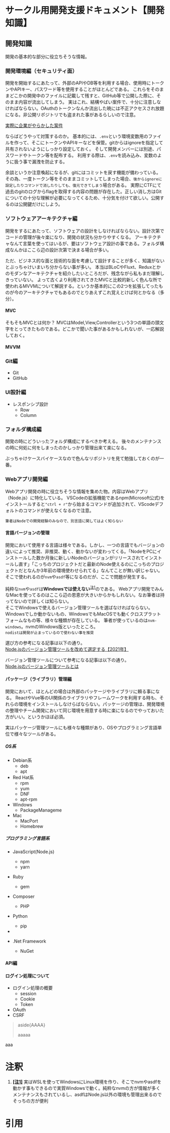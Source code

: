 <!-- markdownlint-disable MD033 -->
# サークル用開発支援ドキュメント【開発知識】

## 開発知識

開発の基本的な部分に役立ちそうな情報。

### 開発環境編（セキュリティ面）

開発を開始するにあたって、外部のAPIやDB等を利用する場合、使用時にトークンやAPIキー、パスワード等を使用することがほとんどである。
これらをそのままどこかの開発中のファイルに記載して残すと、GitHub等で公開した際に、そのまま内容が流出してしまう。
実はこれ、結構やばい案件で、十分に注意しなければならない。OAuthのトークンなんか流出した暁には不正アクセスされ放題になる。非公開リポジトリでも盗まれた事があるらしいので注意。

[実際に企業がやらかした案件](https://forest.watch.impress.co.jp/docs/news/1404282.html)

ならばどうやって対策するのか。
基本的には、`.env`という環境変数用のファイルを作って、そこにトークンやAPIキーなどを保管。gitからはignoreを指定して共有されないようにしっかり設定しておく。
そして開発メンバーには別途、パスワードやトークン等を配布する。
利用する際は、`.env`を読み込み、変数のように扱う事で漏洩を防止する。

余談というか注意喚起になるが、gitにはコミットを戻す機能が備わっている。その為、一度トークン等をそのままコミットしてしまった場合、`後からignoreに設定したりコマンドで消したりしても、復元できてしまう`場合がある。
実際にCTFにて過去のgitのログからflagを取得する内容の問題が存在した。正しい消し方はGitについての十分な理解が必要になってくるため、十分気を付けて欲しい。公開するのは公開鍵だけにしよう。

### ソフトウェアアーキテクチャ編

開発をするにあたって、ソフトウェアの設計をしなければならない。設計次第でコードの管理が後々楽になり、開発の状況も分かりやすくなる。
アーキテクチャなんて言葉を使ってはいるが、要はソフトウェア設計の事である。フォルダ構成なんかはここら辺の設計次第で決まる場合が多い。

ただ、ビジネス的な面と技術的な面を考慮して設計することが多く、知識がないとぶっちゃけいまいち分からない事が多い。
本当はBLoCやFluxt、Reduxとかのモダンなアーキテクチャを紹介したいところだが、残念ながら私もまだ理解しきっていない。
よって古くより利用されてきたMVCと比較的新しく色んな所で使われるMVVMについて解説する。というか基本的にこの2つを拡張してったものが今のアーキテクチャでもあるのでとりあえずこれ覚えとけば何とかなる（多分）。

#### MVC

そもそもMVCとは何か？
MVCはModel,View,Controllerという3つの単語の頭文字をとってきたものである。どこかで聞いた事があるかもしれないが、一応解説しておく。



#### MVVM

### Git編

- Git
- GitHub

### UI設計編

- レスポンシブ設計
  - Row
  - Column

### フォルダ構成編

開発の時にどういったフォルダ構成にするべきか考える。
後々のメンテナンスの時に何処に何をしまったのかしっかり管理出来て楽になる。

ぶっちゃけケースバイケースなので色んなリポジトリを見て勉強しておくのが一番。

### Webアプリ開発編

Webアプリ開発の時に役立ちそうな情報を集めた物。内容はWebアプリ（Node.js）に特化している。
VSCodeの拡張機能であるnpm(Microsoft公式)をインストールすると`"ctrl + r"`から始まるコマンドが追加されて、VScodeデフォルトのコマンドが使えなくなるので注意。

`筆者はNodeでの開発経験のみなので、別言語に関してはよく知らない`

#### 言語バージョンの管理

開発において使用する言語は様々である。しかし、一つの言語でもバージョンの違いによって推奨、非推奨、動く、動かないが変わってくる。「NodeをPCにインストールした数か月後に新しいNodeのバージョンがリリースされてインストールし直す」「こっちのプロジェクトだと最新のNode使えるのにこっちのプロジェクトだとなんか3年前の環境使わせられてる」なんてことが無い訳じゃない。
そこで使われるのが`nvm`や`asdf`等になるのだが、ここで問題が発生する。

純粋な`nvm`や`asdf`は**Windowsでは使えない**<sup id="note_ref-1"><a href="#note-1">注1</a></sup>のである。
Webアプリ開発でみんなMacを使ってるのはここら辺の恩恵が大きいからかもしれない。なお筆者は持ってないので詳しくは知らない。  
そこでWindowsで使えるバージョン管理ツールを選ばなければならない。Windowsでしか動かないもの、WindowsでもMacOSでも動くクロスプラットフォームなもの等、様々な種類が存在している。
筆者が使っているのは`nvm-windows`。nvmのWindows版といったところ。  
`nodistは開発が止まっているので使わない事を推奨`

選び方の参考になる記事は以下の通り。  
[Node.jsのバージョン管理ツールを改めて選定する【2021年】](https://qiita.com/heppokofrontend/items/5c4cc738c5239f4afe02)

バージョン管理ツールについて参考になる記事は以下の通り。  
[Node.jsのバージョン管理ツールとは](https://qiita.com/heppokofrontend/items/1746c73a34d59b124013)

#### パッケージ（ライブラリ）管理編

開発において、ほとんどの場合は外部のパッケージやライブラリに頼る事になる。
ReactやVue等のUI関係のライブラリやフレームワークを利用する時も、それらの環境をインストールしなけらばならない。パッケージの管理は、開発環境の整理やチーム開発において同じ環境を用意する時に楽になるのでやっておいた方がいい。というかほぼ必須。

実はパッケージ管理ツールにも様々な種類があり、OSやプログラミング言語単位で様々なツールがある。

##### OS系

- Debian系
  - deb
  - apt
- Red Hat系
  - rpm
  - yum
  - DNF
  - apt-rpm
- Windows
  - PackageManageme
- Mac
  - MacPort
  - Homebrew

##### プログラミング言語系

- JavaScript(Node.js)
  - npm
  - yarn
- Ruby
  - gem
- Composer
  - PHP
- Python
  - pip

-

- .Net Framework
  - NuGet
  
#### API編

#### ログイン処理について

- ログイン処理の概要
  - session
  - Cookie
  - Token
- OAuth
- CSRF

> aside{AAAA}
>
> aaaaa

aaa

# 注釈

1. <b><a id="note-1" href="#note_ref-1">[注1]</a></b> 実はWSLを使ってWindowsにLinux環境を作り、そこでnvmやasdfを動かす事もできるので実質Windowsで動く。純粋なnvmの方が情報が多くメンテナンスもされているし、asdfはNode.js以外の環境も管理出来るのでそっちの方が便利

# 引用
